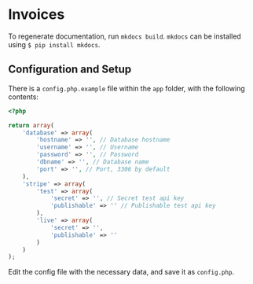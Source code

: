 # Invoices

To regenerate documentation, run `mkdocs build`. `mkdocs` can be installed using `$ pip install mkdocs`.

## Configuration and Setup

There is a `config.php.example` file within the `app` folder, with the following contents:

```php
<?php

return array(
    'database' => array(
        'hostname' => '', // Database hostname
        'username' => '', // Username
        'password' => '', // Password
        'dbname' => '', // Database name
        'port' => '', // Port, 3306 by default
    ),
    'stripe' => array(
        'test' => array(
            'secret' => '', // Secret test api key
            'publishable' => '' // Publishable test api key
        ),
        'live' => array(
            'secret' => '',
            'publishable' => ''
        )
    )
);
```

Edit the config file with the necessary data, and save it as `config.php`.